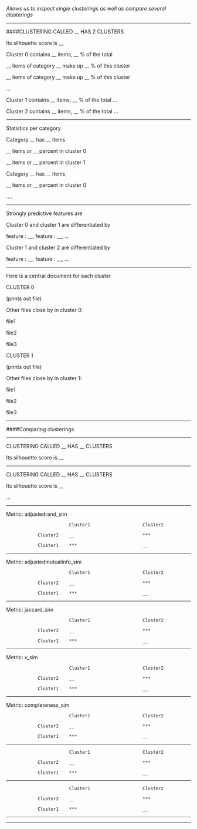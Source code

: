 *Allows us to inspect single clusterings as well as compare several clusterings*

---


####CLUSTERING CALLED __ HAS 2 CLUSTERS

Its silhouette score is __

Cluster 0 contains __ items, __ % of the total

__ items of category __ make up __ % of this cluster

__ items of category __ make up __ % of this cluster

...

Cluster 1 contains __ items, __ % of the total
...

Cluster 2 contains __ items, __ % of the total
...


-----------

Statistics per category

Category __ has __ items

__ items or __ percent in cluster 0

__ items or __ percent in cluster 1


Category __ has __ items

__ items or __ percent in cluster 0

....


-----------

Strongly predictive features are

Cluster 0 and cluster 1 are differentiated by 

feature : __, feature : __, ...

Cluster 1 and cluster 2 are differentiated by 

feature : __, feature : __, ...



-----------

Here is a central document for each cluster

CLUSTER 0 

(prints out file)


Other files close by in cluster 0:

file1

file2

file3


CLUSTER 1 

(prints out file)


Other files close by in cluster 1:

file1

file2

file3




-----------

####Comparing clusterings


-----------

CLUSTERING CALLED __ HAS __ CLUSTERS

Its silhouette score is __


-----------

CLUSTERING CALLED __ HAS __ CLUSTERS

Its silhouette score is __


...

---

Metric:  adjustedrand_sim

                          	Cluster1                	Cluster2   
                            
                Cluster2 	__				          	***       
                
                Cluster1 	***				          	__         
                

---

Metric:  adjustedmutualinfo_sim

                          	Cluster1                	Cluster2     
                            
                Cluster2 	__				          	***              
                
                Cluster1 	***				          	__          
---

Metric:  jaccard_sim

                          	Cluster1                	Cluster2     
                            
                Cluster2 	__				          	***      
                
                Cluster1 	***				          	__          
---

Metric:  v_sim

                          	Cluster1                	Cluster2  
                            
                Cluster2 	__				          	***         
                
                Cluster1 	***				          	__                 

---

Metric:  completeness_sim

                          	Cluster1                	Cluster2  
                            
                Cluster2 	__				          	***          
                
                Cluster1 	***				          	__                 

---

                          	Cluster1                	Cluster2  
                            
                Cluster2 	__				          	***            
                
                Cluster1 	***				          	__                

---

                          	Cluster1                	Cluster2      
                            
                Cluster2 	__				          	***            
                
                Cluster1 	***				          	__                 

---



-----------


